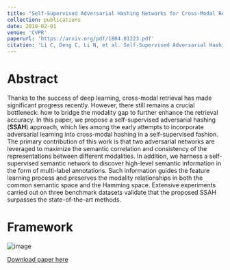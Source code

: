 ```yaml
---
title: "Self-Supervised Adversarial Hashing Networks for Cross-Modal Retrieval"
collection: publications
date: 2018-02-01
venue: 'CVPR'
paperurl: 'https://arxiv.org/pdf/1804.01223.pdf'
citation: 'Li C, Deng C, Li N, et al. Self-Supervised Adversarial Hashing Networks for Cross-Modal Retrieval[J]. arXiv preprint arXiv:1804.01223, 2018.'
---
```


Abstract
======
Thanks to the success of deep learning, cross-modal retrieval has made significant progress recently. However, there still remains a crucial bottleneck: how to bridge the modality gap to further enhance the retrieval accuracy. In this paper, we propose a self-supervised adversarial hashing (__SSAH__) approach, which lies among the early attempts to incorporate adversarial learning into cross-modal hashing in a self-supervised fashion. The primary contribution of this work is that two adversarial networks are leveraged to maximize the semantic correlation and consistency of the representations between different modalities. In addition, we harness a self-supervised semantic network to discover high-level semantic information in the form of multi-label annotations. Such information guides the feature learning process and preserves the modality relationships in both the common semantic space and the Hamming space. Extensive experiments carried out on three benchmark datasets validate that the proposed SSAH surpasses the state-of-the-art methods.

Framework
======
![image](files/SSAH/Framework.png)

[Download paper here](https://arxiv.org/pdf/1804.01223.pdf)
